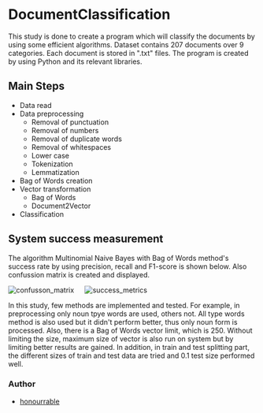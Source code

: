# DocumentClassification

This study is done to create a program which will classify the documents by using some efficient algorithms. Dataset contains 207 documents over 9 categories. Each document is
stored in ".txt" files. The program is created by using Python and its relevant libraries.

## Main Steps

- Data read
- Data preprocessing
  - Removal of punctuation
  - Removal of numbers
  - Removal of duplicate words
  - Removal of whitespaces
  - Lower case
  - Tokenization
  - Lemmatization
- Bag of Words creation
- Vector transformation
  - Bag of Words
  - Document2Vector
- Classification

## System success measurement

The algorithm Multinomial Naive Bayes with Bag of Words method's success rate by using precision, recall and F1-score is shown below. Also confussion matrix is created and
displayed.

![confusson_matrix](https://user-images.githubusercontent.com/57035819/129564203-26384052-539b-49d5-8181-4de5daa82201.png) &emsp; ![success_metrics](https://user-images.githubusercontent.com/57035819/129564173-5aced893-d0d4-468e-93b5-c831f70af1b0.png)

In this study, few methods are implemented and tested. For example, in preprocessing
only noun tpye words are used, others not. All type words method is also used but it didn't perform better, thus only noun form is processed. Also, there is a Bag of Words vector
limit, which is 250. Without limiting the size, maximum size of vector is also run on system but by limiting better results are gained. In addition, in train and test splitting part, the different sizes of train and test data are tried and 0.1 test size performed well.

### Author

- [honourrable](https://github.com/honourrable)

